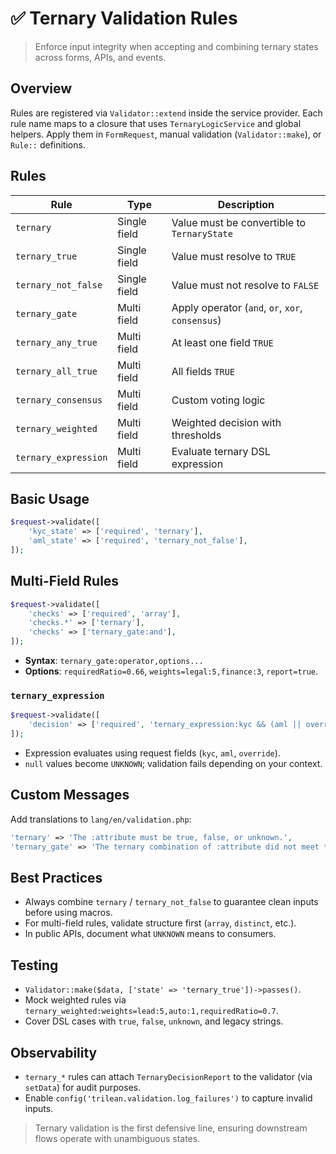 # ✅ Ternary Validation Rules

> Enforce input integrity when accepting and combining ternary states across forms, APIs, and events.

## Overview
Rules are registered via `Validator::extend` inside the service provider. Each rule name maps to a closure that uses `TernaryLogicService` and global helpers. Apply them in `FormRequest`, manual validation (`Validator::make`), or `Rule::` definitions.

## Rules
| Rule | Type | Description |
| --- | --- | --- |
| `ternary` | Single field | Value must be convertible to `TernaryState` |
| `ternary_true` | Single field | Value must resolve to `TRUE` |
| `ternary_not_false` | Single field | Value must not resolve to `FALSE` |
| `ternary_gate` | Multi field | Apply operator (`and`, `or`, `xor`, `consensus`) |
| `ternary_any_true` | Multi field | At least one field `TRUE` |
| `ternary_all_true` | Multi field | All fields `TRUE` |
| `ternary_consensus` | Multi field | Custom voting logic |
| `ternary_weighted` | Multi field | Weighted decision with thresholds |
| `ternary_expression` | Multi field | Evaluate ternary DSL expression |

## Basic Usage
```php
$request->validate([
    'kyc_state' => ['required', 'ternary'],
    'aml_state' => ['required', 'ternary_not_false'],
]);
```

## Multi-Field Rules
```php
$request->validate([
    'checks' => ['required', 'array'],
    'checks.*' => ['ternary'],
    'checks' => ['ternary_gate:and'],
]);
```
- **Syntax**: `ternary_gate:operator,options...`
- **Options**: `requiredRatio=0.66`, `weights=legal:5,finance:3`, `report=true`.

### `ternary_expression`
```php
$request->validate([
    'decision' => ['required', 'ternary_expression:kyc && (aml || override)'],
]);
```
- Expression evaluates using request fields (`kyc`, `aml`, `override`).
- `null` values become `UNKNOWN`; validation fails depending on your context.

## Custom Messages
Add translations to `lang/en/validation.php`:
```php
'ternary' => 'The :attribute must be true, false, or unknown.',
'ternary_gate' => 'The ternary combination of :attribute did not meet the expected threshold.',
```

## Best Practices
- Always combine `ternary` / `ternary_not_false` to guarantee clean inputs before using macros.
- For multi-field rules, validate structure first (`array`, `distinct`, etc.).
- In public APIs, document what `UNKNOWN` means to consumers.

## Testing
- `Validator::make($data, ['state' => 'ternary_true'])->passes()`.
- Mock weighted rules via `ternary_weighted:weights=lead:5,auto:1,requiredRatio=0.7`.
- Cover DSL cases with `true`, `false`, `unknown`, and legacy strings.

## Observability
- `ternary_*` rules can attach `TernaryDecisionReport` to the validator (via `setData`) for audit purposes.
- Enable `config('trilean.validation.log_failures')` to capture invalid inputs.

> Ternary validation is the first defensive line, ensuring downstream flows operate with unambiguous states.
